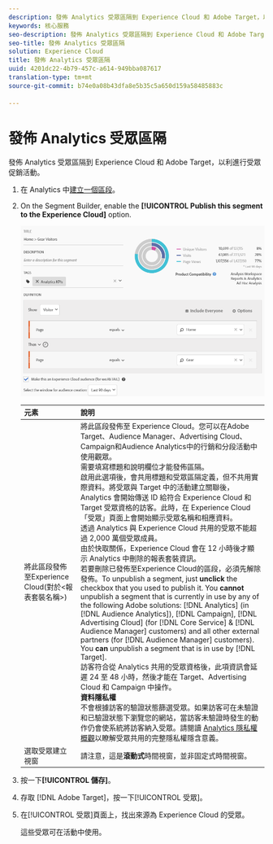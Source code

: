 ```yaml
---
description: 發佈 Analytics 受眾區隔到 Experience Cloud 和 Adobe Target，以利進行受眾促銷活動。
keywords: 核心服務
seo-description: 發佈 Analytics 受眾區隔到 Experience Cloud 和 Adobe Target，以利進行受眾促銷活動。
seo-title: 發佈 Analytics 受眾區隔
solution: Experience Cloud
title: 發佈 Analytics 受眾區隔
uuid: 4201dc22-4b79-457c-a614-949bba087617
translation-type: tm+mt
source-git-commit: b74e0a08b43dfa8e5b35c5a650d159a58485883c

---
```



# 發佈 Analytics 受眾區隔

發佈 Analytics 受眾區隔到 Experience Cloud 和 Adobe Target，以利進行受眾促銷活動。

1. 在 Analytics 中[建立一個區段](https://marketing.adobe.com/resources/help/en_US/analytics/segment/seg_build.html)。
1. On the Segment Builder, enable the **[!UICONTROL Publish this segment to the Experience Cloud]** option.

   ![](assets/ec_audience_example.png)

   | 元素 | 說明 |
   |--- |---|
   | 將此區段發佈至Experience Cloud(對於&lt;報表套裝名稱&gt;) | 將此區段發佈至 Experience Cloud。您可以在Adobe Target、Audience Manager、Advertising Cloud、Campaign和Audience Analytics中的行銷和分段活動中使用觀眾。<br>需要填寫標題和說明欄位才能發佈區隔。<br>啟用此選項後，會共用標題和受眾區隔定義，但不共用實際資料。將受眾與 Target 中的活動建立關聯後，Analytics 會開始傳送 ID 給符合 Experience Cloud 和 Target 受眾資格的訪客。此時，在 Experience Cloud「受眾」頁面上會開始顯示受眾名稱和相應資料。<br>透過 Analytics 與 Experience Cloud 共用的受眾不能超過 2,000 萬個受眾成員。<br>由於快取關係，Experience Cloud 會在 12 小時後才顯示 Analytics 中刪除的報表套裝資訊。<br>若要刪除已發佈至Experience Cloud的區段，必須先解除發佈。To unpublish a segment, just **unclick** the checkbox that you used to publish it. You **cannot** unpublish a segment that is currently in use by any of the following Adobe solutions: [!DNL Analytics] (in [!DNL Audience Analytics]), [!DNL Campaign], [!DNL Advertising Cloud] (for [!DNL Core Service] &amp; [!DNL Audience Manager] customers) and all other external partners (for [!DNL Audience Manager] customers). You **can** unpublish a segment that is in use by [!DNL Target].<br>訪客符合從 Analytics 共用的受眾資格後，此項資訊會延遲 24 至 48 小時，然後才能在 Target、Advertising Cloud 和 Campaign 中操作。<br>**資料隱私權**<br>不會根據訪客的驗證狀態篩選受眾。如果訪客可在未驗證和已驗證狀態下瀏覽您的網站，當訪客未驗證時發生的動作仍會使系統將訪客納入受眾。請閱讀 [Analytics 隱私權概觀](https://marketing.adobe.com/resources/help/en_US/reference/?f=c_Privacy_Overview)以瞭解受眾共用的完整隱私權隱含意義。 |
   | 選取受眾建立視窗 | 請注意，這是&#x200B;**滾動式**&#x200B;時間視窗，並非固定式時間視窗。 |

1. 按一下&#x200B;**[!UICONTROL 儲存]**。
1. 存取 [!DNL Adobe Target]，按一下[!UICONTROL 受眾]。
1. 在[!UICONTROL 受眾]頁面上，找出來源為 Experience Cloud 的受眾。

   這些受眾可在活動中使用。
